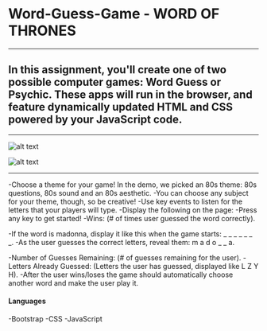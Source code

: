 # Word-Guess-Game - WORD OF THRONES
---

## In this assignment, you'll create one of two possible computer games: Word Guess or Psychic. These apps will run in the browser, and feature dynamically updated HTML and CSS powered by your JavaScript code.

---

![alt text](https://github.com/ksquarcia2008/Word-Guess-Game/blob/master/assets/images/page1-word.png?raw=true) 



![alt text](https://github.com/ksquarcia2008/Word-Guess-Game/blob/master/assets/images/page2-word.png?raw=true) 


---

-Choose a theme for your game! In the demo, we picked an 80s theme: 80s questions, 80s sound and an 80s aesthetic. 
-You can choose any subject for your theme, though, so be creative!
-Use key events to listen for the letters that your players will type.
-Display the following on the page:
-Press any key to get started!
-Wins: (# of times user guessed the word correctly).



-If the word is madonna, display it like this when the game starts: _ _ _ _ _ _ _.
-As the user guesses the correct letters, reveal them: m a d o _  _ a.



-Number of Guesses Remaining: (# of guesses remaining for the user).
-Letters Already Guessed: (Letters the user has guessed, displayed like L Z Y H).
-After the user wins/loses the game should automatically choose another word and make the user play it.



#### Languages

-Bootstrap
-CSS
-JavaScript



